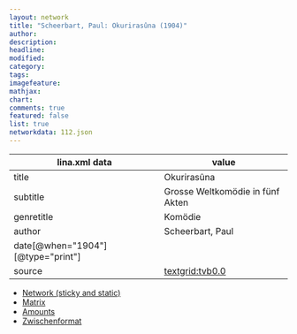 ```yaml
---
layout: network
title: "Scheerbart, Paul: Okurirasûna (1904)"
author:
description:
headline:
modified:
category:
tags:
imagefeature: 
mathjax: 
chart: 
comments: true
featured: false
list: true
networkdata: 112.json
---
```

lina.xml data  | value
------------- | -------------
title|Okurirasûna
subtitle|Grosse Weltkomödie in fünf Akten
genretitle|Komödie
author|Scheerbart, Paul
date[@when="1904"][@type="print"]|
source|[textgrid:tvb0.0](https://textgridlab.org/1.0/tgcrud-public/rest/textgrid:tvb0.0/data)



* [Network (sticky and static)](/linas/network112)
* [Matrix](/linas/matrix112)
* [Amounts](/linas/amount112)
* [Zwischenformat](/linas/lina112 )
